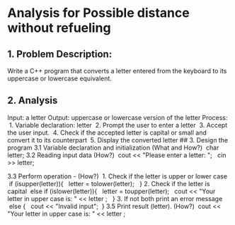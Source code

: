 # Analysis for Possible distance without refueling

  ## 1. Problem Description: 
Write a C++ program that converts a letter entered from the keyboard to its uppercase or lowercase equivalent.

  ## 2. Analysis
Input: a letter
Output: uppercase or lowercase version of the letter
Process: 
          &nbsp;1. Variable declaration: letter
          &nbsp;2. Prompt the user to enter a letter
          &nbsp;3. Accept the user input.
          &nbsp;4. Check if the accepted letter is capital or small and convert it to its counterpart
          &nbsp;5. Display the converted letter
      ## 3. Design the program
3.1 Variable declaration and initialization (What and How?)
	&nbsp;char letter;
3.2 Reading input data (How?)
	&nbsp;cout << "Please enter a letter: ";
         &nbsp;   cin >> letter;
            
3.3 Perform operation - (How?)
	&nbsp;1. Check if the letter is upper or lower case
	&nbsp;if (isupper(letter)){
   &nbsp;     letter = tolower(letter);
   &nbsp; }
2. Check if the letter is capital 
&nbsp;else if (islower(letter)){
  &nbsp;      letter = toupper(letter);
  &nbsp;      cout << "Your letter in upper case is: " << letter ;
 &nbsp;   }
3. If not both print an error message
&nbsp;else {
   &nbsp;     cout << "Invalid input";
    &nbsp;}
3.5 Print result (letter). (How?)
	&nbsp;cout << "Your letter in upper case is: " << letter ;
